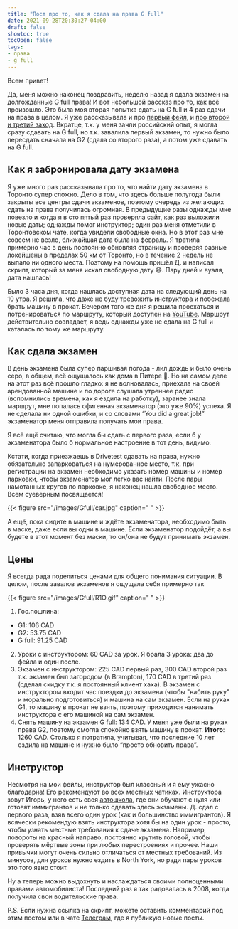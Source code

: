 ```yaml
---
title: "Пост про то, как я сдала на права G full"
date: 2021-09-28T20:30:27-04:00
draft: false
showtoc: true
tocOpen: false
tags:
- права
- g full
---
```

Всем привет!

Да, меня можно наконец поздравить, неделю назад я сдала экзамен на долгожданные G full права! И вот небольшой рассказ про то, как всё произошло.
Это была моя вторая попытка сдать на G full и 4 раз сдачи на права в целом. Я уже рассказывала и про [первый фейл](https://natashakatson.com/ru/posts/how-to-fail-an-exam/), и [про второй и третий заход](https://natashakatson.com/ru/posts/first-summer-in-canada/#%d0%b2%d0%be%d0%b4%d0%b8%d1%82%d0%b5%d0%bb%d1%8c%d1%81%d0%ba%d0%b8%d0%b5-%d0%bf%d1%80%d0%b0%d0%b2%d0%b0). Вкратце, т.к. у меня зачли российский опыт, я могла сразу сдавать на G full, но т.к. завалила первый экзамен, то нужно было пересдать сначала на G2 (сдала со второго раза), а потом уже сдавать на G full.

## Как я забронировала дату экзамена

Я уже много раз рассказывала про то, что найти дату экзамена в Торонто супер сложно. Дело в том, что здесь больше полугода были закрыты все центры сдачи экзаменов, поэтому очередь из желающих сдать на права получилась огромная. В предыдущие разы однажды мне повезло и когда я в сто пятый раз проверяла сайт, как раз выложили новые даты; однажды помог инструктор; один раз меня отметили в Торонтовском чате, когда увидели свободные окна. Но в этот раз мне совсем не везло, ближайшая дата была на февраль. Я тратила примерно час в день постоянно обновляя страницу и проверяя разные локейшены в пределах 50 км от Торонто, но в течение 2 недель не выпало ни одного места. Поэтому на помощь пришёл Д. и написал скрипт, который за меня искал свободную дату 😄. Пару дней и вуаля, дата нашлась!

Было 3 часа дня, когда нашлась доступная дата на следующий день на 10 утра. Я решила, что даже не буду тревожить инструктора и побежала брать машину в прокат. Вечером того же дня я решила проехаться и потренироваться по маршруту, который доступен на [YouTube](https://youtu.be/5gmuQzppCwc). Маршрут действительно совпадает, я ведь однажды уже не сдала на G full и каталась по тому же маршруту.

## Как сдала экзамен
В день экзамена была супер паршивая погода - лил дождь и было очень серо, в общем, всё ощущалось как дома в Питере 🥲. Но на самом деле на этот раз всё прошло гладко: я не волновалась, приехала на своей арендованной машине и по дороге слушала утреннее радио (вспомнились времена, как я ездила на работку), заранее знала маршрут, мне попалась офигенная экзаменатор (это уже 90%) успеха. Я не сделала ни одной ошибки, и со словами “You did a great job!” экзаменатор меня отправила получать мои права.

Я всё ещё считаю, что могла бы сдать с первого раза, если б у экзаменатора было б нормальное настроение в тот день, видимо.

Кстати, когда приезжаешь в Drivetest сдавать на права, нужно обязательно запарковаться на нумерованное место, т.к. при регистрации на экзамен необходимо указать номер машины и номер парковки, чтобы экзаменатор мог легко вас найти. После пары намотанных кругов по парковке, я наконец нашла свободное место. Всем суеверным посвящается! 

{{< figure src="/images/Gfull/car.jpg" caption=" " >}}

А ещё, пока сидите в машине и ждёте экзаменатора, необходимо быть в маске, даже если вы одни в машине. Если экзаменатор подойдёт, а вы будете в этот момент без маски, то он/она не будут принимать экзамен.

## Цены

Я всегда рада поделиться ценами для общего понимания ситуации. В целом, после завалов экзаменов я ощущала себя примерно так

{{< figure src="/images/Gfull/R1O.gif" caption=" " >}}

1. Гос.пошлина:
- G1: 106 CAD 
- G2: 53.75 CAD 
- G full: 91.25 CAD 
2. Уроки с инструктором: 60 CAD за урок. Я брала 3 урока: два до фейла и один после.
3. Экзамен с инструктором: 225 CAD первый раз, 300 CAD второй раз т.к. экзамен был загородом (в Brampton), 170 CAD в третий раз (сделал скидку т.к. я постоянный клиент хаха). В экзамен с инструктором входит час поездки до экзамена (чтобы "набить руку" и морально подготовиться) и машина на сам экзамен. Если на руках G1, то машину в прокат не взять, поэтому приходится нанимать инструктора с его машиной на сам экзамен.
4. Снять машину на экзамен G full: 134 CAD. У меня уже были на руках права G2, поэтому смогла спокойно взять машину в прокат.
**Итого**: 1260 CAD. Столько я потратила, учитывая, что последние 10 лет ездила на машине и нужно было “просто обновить права”.

## Инструктор
Несмотря на мои фейлы, инструктор был классный и я ему ужасно благодарна! Его рекомендуют во всех местных чатиках. Инструктора зовут Игорь, у него есть своя [автошкола](https://g.page/sprint-driving?share), где они обучают с нуля или готовят иммигрантов и не только сдавать здесь экзамены. Д. сдал с первого раза, взяв всего один урок (как и большинство иммигрантов). Я всячески рекомендую взять инструктора хотя бы на один урок - просто, чтобы узнать местные требования к сдаче экзамена. Например, повороты на красный направо, постоянно крутить головой, чтобы проверять мёртвые зоны при любых перестроениях и прочее. Наши привычки могут очень сильно отличаться от местных требований. Из минусов, для уроков нужно ездить в North York, но ради пары уроков это того явно стоит.

Ну а теперь можно выдохнуть и наслаждаться своими полноценными правами автомобилиста! Последний раз я так радовалась в 2008, когда получила свои водительские права.

P.S. Если нужна ссылка на скрипт, можете оставить комментарий под этим постом или в чате [Телеграм](https://t.me/natashakatson), где я публикую новые посты. 






